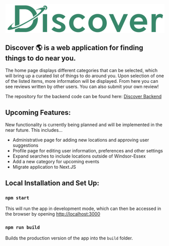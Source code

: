 ![Discover Logo](./src/assets/discover-logo.png)

## Discover :earth_americas: is a web application for finding things to do near you.

The home page displays different categories that can be selected, which will bring up a curated list of things to do around you. Upon selection of one of the listed items, more information will be displayed. From here you can see reviews written by other users. You can also submit your own review!

The repository for the backend code can be found here: [Discover Backend](https://github.com/ncvetan/discover-be)

## Upcoming Features:

New functionality is currently being planned and will be implemented in the near future. This includes...

-   Administrative page for adding new locations and approving user suggestions
-   Profile page for editing user information, preferences and other settings
-   Expand searches to include locations outside of Windsor-Essex
-   Add a new category for upcoming events
-   Migrate application to Next.JS

## Local Installation and Set Up:

### `npm start`

This will run the app in development mode, which can then be accessed in the browser by opening [http://localhost:3000](http://localhost:3000)

### `npm run build`

Builds the production version of the app into the `build` folder.
